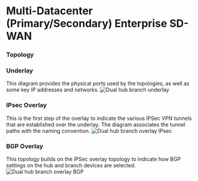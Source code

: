 # Multi-Datacenter (Primary/Secondary) Enterprise SD-WAN

[commentqqqqq]: #

### Topology

### Underlay
This diagram provides the physical ports used by the topologies, as well as some key IP addresses and networks.
![Dual hub branch underlay](https://github.com/fortinet/4D-Demo/blob/main/4D-SDWAN/Dual%20hub/DH_SD_underlay.png?raw=true) 

### IPsec Overlay
This is the first step of the overlay to indicate the various IPSec VPN tunnels that are established over the underlay. The diagram associates the tunnel paths with the naming convention.
![Dual hub branch overlay IPsec](https://github.com/fortinet/4D-Demo/blob/main/4D-SDWAN/Dual%20hub/DH_SD_overlay_ipsec.png?raw=true) 

### BGP Overlay
This topology builds on the IPSec overlay topology to indicate how BGP settings on the hub and branch devices are selected.
![Dual hub branch overlay BGP](https://github.com/fortinet/4D-Demo/blob/main/4D-SDWAN/Dual%20hub/DH_SD_overlay_bgp.png?raw=true) 
